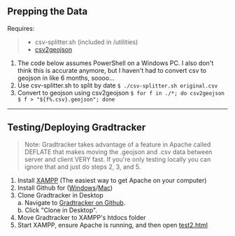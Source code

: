 Prepping the Data
-----------------

Requires:

> - csv-splitter.sh (included in /utilities)
> - [csv2geojson][2]

1. The code below assumes PowerShell on a Windows PC. I also don't think this is accurate anymore, but I haven't had to convert csv to geojson in like 6 months, soooo...
2. Use csv-splitter.sh to split by date `$ ./csv-splitter.sh original.csv`
3. Convert to geojson using csv2geojson `$ for f in ./*; do csv2geojson $ f > "${f%.csv}.geojson"; done`

---

Testing/Deploying Gradtracker
-----------------------------

> Note: Gradtracker takes advantage of a feature in Apache called
> DEFLATE that makes moving the .geojson and .csv data between server
> and client VERY fast. If you're only testing locally you can ignore
> that and just do steps 2, 3, and 5.

1. Install [XAMPP][1] (The easiest way to get Apache on your computer)
2. Install Github for ([Windows][3]/[Mac][4])
3. Clone Gradtracker in Desktop  
    a. Navigate to [Gradtracker on Github][5].  
    b. Click "Clone in Desktop".  
4. Move Gradtracker to XAMPP's htdocs folder
5. Start XAMPP, ensure Apache is running, and then open [test2.html][6]


  [1]: http://www.apachefriends.org/en/xampp.html
  [2]: https://github.com/tmcw/csv2geojson
  [3]: http://windows.github.com/
  [4]: http://mac.github.com/
  [5]: https://github.com/MetricMike/gradtracker
  [6]: http://localhost/gradtracker/test2.html